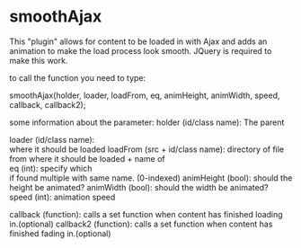 smoothAjax
==========

This "plugin" allows for content to be loaded in with Ajax and adds an animation to make the load process look smooth.
JQuery is required to make this work.

to call the function you need to type:

smoothAjax(holder, loader, loadFrom, eq,  animHeight, animWidth, speed, callback, callback2);

some information about the parameter:
holder	    (id/class name):		The parent <div>
loader	    (id/class name):		<div> where it should be loaded
loadFrom	(src + id/class name):	directory of file from where it should be loaded + name of <div>
eq		    (int):				    specify which <div> if found multiple with same name. (0-indexed)
animHeight	(bool): 			    should the height be animated?
animWidth	(bool):				    should the width be animated?	
speed	    (int):				    animation speed
 
callback	(function):			    calls a set function when content has finished loading in.(optional)
callback2	(function):			    calls a set function when content has finished fading in.(optional)
